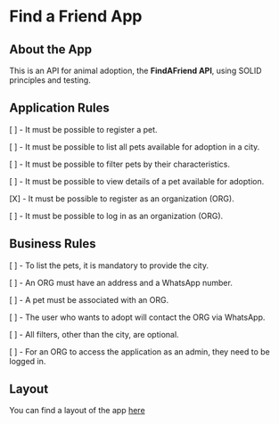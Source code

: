 # Find a Friend App
## About the App

This is an API for animal adoption, the **FindAFriend API**, using SOLID principles and testing.

## Application Rules

[ ] - It must be possible to register a pet.

[ ] - It must be possible to list all pets available for adoption in a city.

[ ] - It must be possible to filter pets by their characteristics.

[ ] - It must be possible to view details of a pet available for adoption.

[X] - It must be possible to register as an organization (ORG).

[ ] - It must be possible to log in as an organization (ORG).

## Business Rules

[ ] - To list the pets, it is mandatory to provide the city.

[ ] - An ORG must have an address and a WhatsApp number.

[ ] - A pet must be associated with an ORG.

[ ] - The user who wants to adopt will contact the ORG via WhatsApp.

[ ] - All filters, other than the city, are optional.

[ ] - For an ORG to access the application as an admin, they need to be logged in.

## Layout

You can find a layout of the app [here](https://www.figma.com/community/file/1220006040435238030)
